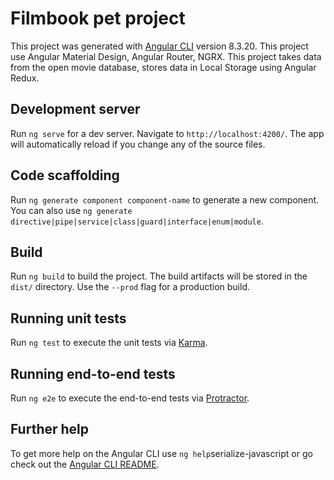 # Filmbook pet project

This project was generated with [Angular CLI](https://github.com/angular/angular-cli) version 8.3.20.
This project use Angular Material Design, Angular Router, NGRX.
This project takes data from the open movie database, stores data in Local Storage using Angular Redux.
 

## Development server

Run `ng serve` for a dev server. Navigate to `http://localhost:4200/`. The app will automatically reload if you change any of the source files.

## Code scaffolding

Run `ng generate component component-name` to generate a new component. You can also use `ng generate directive|pipe|service|class|guard|interface|enum|module`.

## Build

Run `ng build` to build the project. The build artifacts will be stored in the `dist/` directory. Use the `--prod` flag for a production build.

## Running unit tests

Run `ng test` to execute the unit tests via [Karma](https://karma-runner.github.io).

## Running end-to-end tests

Run `ng e2e` to execute the end-to-end tests via [Protractor](http://www.protractortest.org/).

## Further help

To get more help on the Angular CLI use `ng help`serialize-javascript or go check out the [Angular CLI README](https://github.com/angular/angular-cli/blob/master/README.md).
